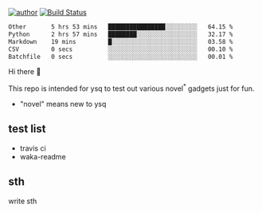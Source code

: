 [![author](https://img.shields.io/badge/author-ysq-green)](https://github.com/Yang-Shiqin)
[![Build Status](https://app.travis-ci.com/Yang-Shiqin/testall.svg?branch=main)](https://app.travis-ci.com/Yang-Shiqin/testall)

<!--START_SECTION:waka-->

```txt
Other       5 hrs 53 mins   ████████████████░░░░░░░░░   64.15 %
Python      2 hrs 57 mins   ████████░░░░░░░░░░░░░░░░░   32.17 %
Markdown    19 mins         █░░░░░░░░░░░░░░░░░░░░░░░░   03.58 %
CSV         0 secs          ░░░░░░░░░░░░░░░░░░░░░░░░░   00.10 %
Batchfile   0 secs          ░░░░░░░░░░░░░░░░░░░░░░░░░   00.01 %
```

<!--END_SECTION:waka-->

Hi there 👋

This repo is intended for ysq to test out various novel<sup>*</sup> gadgets just for fun.

- "novel" means new to ysq

## test list
- travis ci
- waka-readme


## sth
write sth

